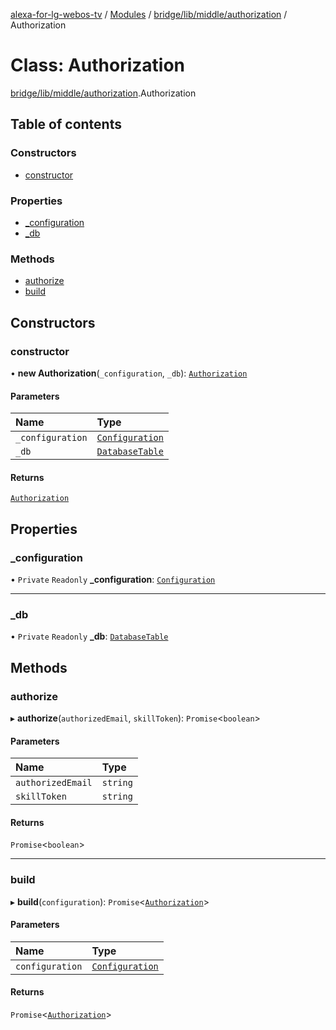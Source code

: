 [alexa-for-lg-webos-tv](../README.md) / [Modules](../modules.md) / [bridge/lib/middle/authorization](../modules/bridge_lib_middle_authorization.md) / Authorization

# Class: Authorization

[bridge/lib/middle/authorization](../modules/bridge_lib_middle_authorization.md).Authorization

## Table of contents

### Constructors

- [constructor](bridge_lib_middle_authorization.Authorization.md#constructor)

### Properties

- [\_configuration](bridge_lib_middle_authorization.Authorization.md#_configuration)
- [\_db](bridge_lib_middle_authorization.Authorization.md#_db)

### Methods

- [authorize](bridge_lib_middle_authorization.Authorization.md#authorize)
- [build](bridge_lib_middle_authorization.Authorization.md#build)

## Constructors

### constructor

• **new Authorization**(`_configuration`, `_db`): [`Authorization`](bridge_lib_middle_authorization.Authorization.md)

#### Parameters

| Name | Type |
| :------ | :------ |
| `_configuration` | [`Configuration`](bridge_lib_configuration.Configuration.md) |
| `_db` | [`DatabaseTable`](bridge_lib_database.DatabaseTable.md) |

#### Returns

[`Authorization`](bridge_lib_middle_authorization.Authorization.md)

## Properties

### \_configuration

• `Private` `Readonly` **\_configuration**: [`Configuration`](bridge_lib_configuration.Configuration.md)

___

### \_db

• `Private` `Readonly` **\_db**: [`DatabaseTable`](bridge_lib_database.DatabaseTable.md)

## Methods

### authorize

▸ **authorize**(`authorizedEmail`, `skillToken`): `Promise`\<`boolean`\>

#### Parameters

| Name | Type |
| :------ | :------ |
| `authorizedEmail` | `string` |
| `skillToken` | `string` |

#### Returns

`Promise`\<`boolean`\>

___

### build

▸ **build**(`configuration`): `Promise`\<[`Authorization`](bridge_lib_middle_authorization.Authorization.md)\>

#### Parameters

| Name | Type |
| :------ | :------ |
| `configuration` | [`Configuration`](bridge_lib_configuration.Configuration.md) |

#### Returns

`Promise`\<[`Authorization`](bridge_lib_middle_authorization.Authorization.md)\>
